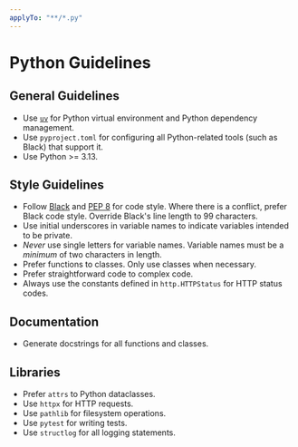 ```yaml
---
applyTo: "**/*.py"
---
```


# Python Guidelines

## General Guidelines

- Use [`uv`](https://docs.astral.sh/uv/) for Python virtual environment and Python dependency management.
- Use `pyproject.toml` for configuring all Python-related tools (such as Black) that support it.
- Use Python >= 3.13.

## Style Guidelines

- Follow [Black](https://black.readthedocs.io/en/stable/the_black_code_style/current_style.html) and [PEP 8](https://peps.python.org/pep-0008/) for code style. Where there is a conflict, prefer Black code style. Override Black's line length to 99 characters.
- Use initial underscores in variable names to indicate variables intended to be private.
- *Never* use single letters for variable names. Variable names must be a *minimum* of two characters in length.
- Prefer functions to classes. Only use classes when necessary.
- Prefer straightforward code to complex code.
- Always use the constants defined in `http.HTTPStatus` for HTTP status codes.


## Documentation

- Generate docstrings for all functions and classes.

## Libraries

- Prefer `attrs` to Python dataclasses.
- Use `httpx` for HTTP requests.
- Use `pathlib` for filesystem operations.
- Use `pytest` for writing tests.
- Use `structlog` for all logging statements.
